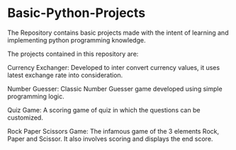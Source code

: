 # Basic-Python-Projects

The Repository contains basic projects made with the intent of learning and implementing python programming knowledge.

The projects contained in this repository are:

Currency Exchanger: Developed to inter convert currency values, it uses latest exchange rate into consideration.

Number Guesser: Classic Number Guesser game developed using simple programming logic.

Quiz Game: A scoring game of quiz in which the questions can be customized.

Rock Paper Scissors Game: The infamous game of the 3 elements Rock, Paper and Scissor. It also involves scoring and displays the end score.
